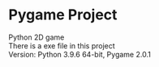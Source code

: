 # Pygame Project
Python 2D game </br>
There is a exe file in this project </br>
Version: Python 3.9.6 64-bit, Pygame 2.0.1
